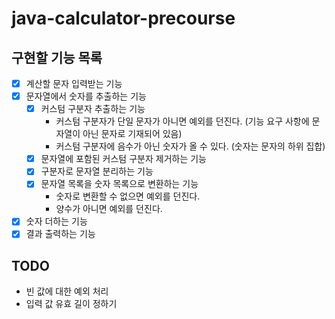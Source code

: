 # java-calculator-precourse

## 구현할 기능 목록

- [x] 계산할 문자 입력받는 기능
- [x] 문자열에서 숫자를 추출하는 기능
  - [x] 커스텀 구분자 추출하는 기능
      - 커스텀 구분자가 단일 문자가 아니면 예외를 던진다. (기능 요구 사항에 문자열이 아닌 문자로 기재되어 있음)
      - 커스텀 구분자에 음수가 아닌 숫자가 올 수 있다. (숫자는 문자의 하위 집합)
  - [x] 문자열에 포함된 커스텀 구분자 제거하는 기능
  - [x] 구분자로 문자열 분리하는 기능
  - [x] 문자열 목록을 숫자 목록으로 변환하는 기능
      - 숫자로 변환할 수 없으면 예외를 던진다.
      - 양수가 아니면 예외를 던진다.
- [x] 숫자 더하는 기능
- [x] 결과 출력하는 기능

## TODO
- 빈 값에 대한 예외 처리
- 입력 값 유효 길이 정하기
